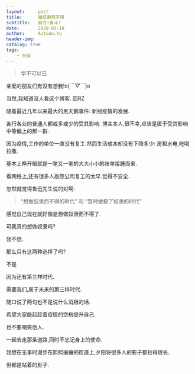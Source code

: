 ```yaml
---
layout:     post
title:      做奴隶而不得
subtitle:   努力!奋斗!
date:       2020-03-18
author:     Autuan.Yu
header-img:
catalog: true
tags:
    - 杂谈
---
```


> 学不可以已  

亲爱的朋友们有没有想我!o(*￣▽￣*)o   

当然,我知道没人看这个博客. 囧RZ  

随着最近几年以来最大的黑天鹅事件: 新冠疫情的发展.  

各行各业的普通人都或多或少的受其影响. 博主本人,很不幸,应该是属于受其影响中等偏上的那一群.  

因为疫情,工作的单位一直没有复工.然而生活成本却没有下降多少: 房租水电,吃喝拉撒.  

基本上睁开眼就是一笔又一笔的大大小小的账单接踵而来.  

看网络上,还有很多人抱怨公司复工的太早.觉得不安全.  

忽然就觉得鲁迅先生说的对啊:  

> “想做奴隶而不得的时代” 和 “暂时做稳了奴隶的时代”   

感觉自己现在就好像是想做奴隶而不得了.  

可我真的想做奴隶吗?  

我不想.  

那么只有这两种选择了吗?  

不是  

因为还有第三样时代.  

需要我们,属于未来的第三样时代.  

随口说了两句也不是说什么消极的话.  

希望大家能起趁着疫情的空档提升自己.  

也不要嘲笑他人.  

一起去走那条道路,同时不忘记身上的使命.  

我想在无事时漫步在熙熙攘攘的街道上,夕阳将很多人的影子都拉得很长.  

但都是站着的影子.
